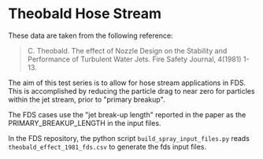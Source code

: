 # Theobald Hose Stream

These data are taken from the following reference:

> C. Theobald. The effect of Nozzle Design on the Stability and Performance of Turbulent Water Jets.  Fire Safety Journal, 4(1981) 1-13.

The aim of this test series is to allow for hose stream applications in FDS.  This is accomplished by reducing the particle drag to near zero for particles within the jet stream, prior to "primary breakup".

The FDS cases use the "jet break-up length" reported in the paper as the PRIMARY_BREAKUP_LENGTH in the input files.


In the FDS repository, the python script `build_spray_input_files.py` reads `theobald_effect_1981_fds.csv` to generate the fds input files.